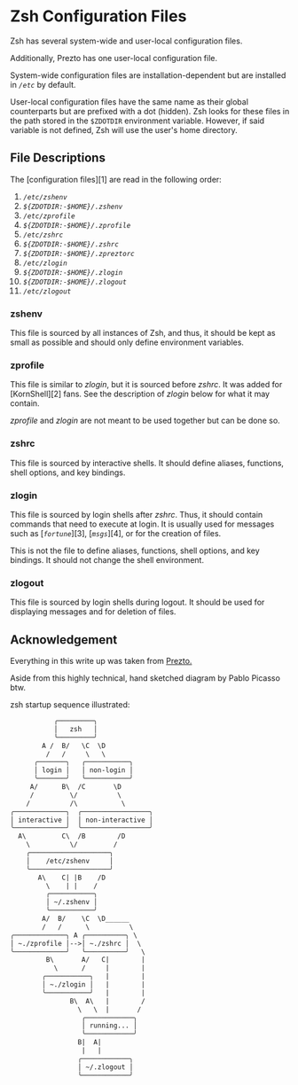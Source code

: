 # Zsh Configuration Files

Zsh has several system-wide and user-local configuration files.

Additionally, Prezto has one user-local configuration file.

System-wide configuration files are installation-dependent but are installed
in _`/etc`_ by default.

User-local configuration files have the same name as their global counterparts
but are prefixed with a dot (hidden). Zsh looks for these files in the path
stored in the `$ZDOTDIR` environment variable. However, if said variable is
not defined, Zsh will use the user's home directory.

## File Descriptions

The [configuration files][1] are read in the following order:

1.  _`/etc/zshenv`_
2.  _`${ZDOTDIR:-$HOME}/.zshenv`_
3.  _`/etc/zprofile`_
4.  _`${ZDOTDIR:-$HOME}/.zprofile`_
5.  _`/etc/zshrc`_
6.  _`${ZDOTDIR:-$HOME}/.zshrc`_
7.  _`${ZDOTDIR:-$HOME}/.zpreztorc`_
8.  _`/etc/zlogin`_
9.  _`${ZDOTDIR:-$HOME}/.zlogin`_
10. _`${ZDOTDIR:-$HOME}/.zlogout`_
11. _`/etc/zlogout`_

### zshenv

This file is sourced by all instances of Zsh, and thus, it should be kept as
small as possible and should only define environment variables.

### zprofile

This file is similar to _zlogin_, but it is sourced before _zshrc_. It was added
for [KornShell][2] fans. See the description of _zlogin_ below for what it may
contain.

_zprofile_ and _zlogin_ are not meant to be used together but can be done so.

### zshrc

This file is sourced by interactive shells. It should define aliases, functions,
shell options, and key bindings.

### zlogin

This file is sourced by login shells after _zshrc_. Thus, it should contain
commands that need to execute at login. It is usually used for messages such as
[_`fortune`_][3], [_`msgs`_][4], or for the creation of files.

This is not the file to define aliases, functions, shell options, and key
bindings. It should not change the shell environment.

### zlogout

This file is sourced by login shells during logout. It should be used for
displaying messages and for deletion of files.


## Acknowledgement

Everything in this write up was taken from [Prezto.](https://github.com/sorin-ionescu/prezto)

Aside from this highly technical, hand sketched diagram by Pablo Picasso btw.

zsh startup sequence illustrated:

```txt
           ╭─────────╮
           │   zsh   │
           ╰─────────╯
        A /  B/   \C  \D
         /   /     \   \
      ╭───────╮   ╭───────────╮
      │ login │   │ non-login │
      ╰───────╯   ╰───────────╯
     A/      B\  /C       \D
     /         \/          \
    /          /\           \
╭─────────────╮  ╭─────────────────╮
│ interactive │  │ non-interactive │
╰─────────────╯  ╰─────────────────╯
  A\         C\  /B        /D
    \          \/         /
    ╭────────────────────╮
    │    /etc/zshenv     │
    ╰────────────────────╯
       A\    C| |B    /D
         \    | |    /
         ╭───────────╮
         │ ~/.zshenv │
         ╰───────────╯
        A/  B/    \C  \D______
        /   /      \          \
╭─────────────╮ A ╭──────────╮ \
│ ~./zprofile │-->│ ~./zshrc │  \
╰─────────────╯   ╰──────────╯   \
         B\       A/   C|        |
           \      /     |        |
        ╭───────────╮   |        |
        │ ~./zlogin │   |        |
        ╰───────────╯   |        |
               B\  A\   |        /
                 \   \  |       /
                  ╭────────────╮
                  │ running... │
                  ╰────────────╯
                 B|  A|
                  |   |
                 ╭────────────╮
                 │ ~/.zlogout │
                 ╰────────────╯
```
